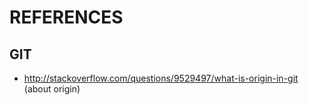 # REFERENCES
## GIT
- http://stackoverflow.com/questions/9529497/what-is-origin-in-git (about origin)
